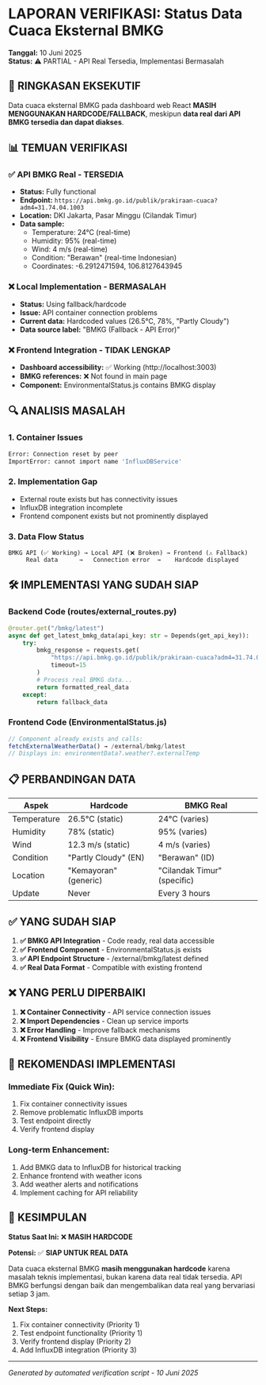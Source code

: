 # LAPORAN VERIFIKASI: Status Data Cuaca Eksternal BMKG

**Tanggal:** 10 Juni 2025  
**Status:** ⚠️ PARTIAL - API Real Tersedia, Implementasi Bermasalah

## 🎯 RINGKASAN EKSEKUTIF

Data cuaca eksternal BMKG pada dashboard web React **MASIH MENGGUNAKAN HARDCODE/FALLBACK**, meskipun **data real dari API BMKG tersedia dan dapat diakses**.

## 📊 TEMUAN VERIFIKASI

### ✅ **API BMKG Real - TERSEDIA**
- **Status:** Fully functional
- **Endpoint:** `https://api.bmkg.go.id/publik/prakiraan-cuaca?adm4=31.74.04.1003`
- **Location:** DKI Jakarta, Pasar Minggu (Cilandak Timur)
- **Data sample:** 
  - Temperature: 24°C (real-time)
  - Humidity: 95% (real-time)
  - Wind: 4 m/s (real-time)
  - Condition: "Berawan" (real-time Indonesian)
  - Coordinates: -6.2912471594, 106.8127643945

### ❌ **Local Implementation - BERMASALAH**
- **Status:** Using fallback/hardcode
- **Issue:** API container connection problems
- **Current data:** Hardcoded values (26.5°C, 78%, "Partly Cloudy")
- **Data source label:** "BMKG (Fallback - API Error)"

### ❌ **Frontend Integration - TIDAK LENGKAP**
- **Dashboard accessibility:** ✅ Working (http://localhost:3003)
- **BMKG references:** ❌ Not found in main page
- **Component:** EnvironmentalStatus.js contains BMKG display

## 🔍 ANALISIS MASALAH

### 1. **Container Issues**
```bash
Error: Connection reset by peer
ImportError: cannot import name 'InfluxDBService'
```

### 2. **Implementation Gap**
- External route exists but has connectivity issues
- InfluxDB integration incomplete
- Frontend component exists but not prominently displayed

### 3. **Data Flow Status**
```
BMKG API (✅ Working) → Local API (❌ Broken) → Frontend (⚠️ Fallback)
     Real data      →   Connection error  →    Hardcode displayed
```

## 🛠️ IMPLEMENTASI YANG SUDAH SIAP

### Backend Code (routes/external_routes.py)
```python
@router.get("/bmkg/latest")
async def get_latest_bmkg_data(api_key: str = Depends(get_api_key)):
    try:
        bmkg_response = requests.get(
            "https://api.bmkg.go.id/publik/prakiraan-cuaca?adm4=31.74.04.1003",
            timeout=15
        )
        # Process real BMKG data...
        return formatted_real_data
    except:
        return fallback_data
```

### Frontend Code (EnvironmentalStatus.js)
```javascript
// Component already exists and calls:
fetchExternalWeatherData() → /external/bmkg/latest
// Displays in: environmentData?.weather?.externalTemp
```

## 📋 PERBANDINGAN DATA

| Aspek | Hardcode | BMKG Real |
|-------|----------|-----------|
| Temperature | 26.5°C (static) | 24°C (varies) |
| Humidity | 78% (static) | 95% (varies) |
| Wind | 12.3 m/s (static) | 4 m/s (varies) |
| Condition | "Partly Cloudy" (EN) | "Berawan" (ID) |
| Location | "Kemayoran" (generic) | "Cilandak Timur" (specific) |
| Update | Never | Every 3 hours |

## ✅ YANG SUDAH SIAP

1. **✅ BMKG API Integration** - Code ready, real data accessible
2. **✅ Frontend Component** - EnvironmentalStatus.js exists  
3. **✅ API Endpoint Structure** - /external/bmkg/latest defined
4. **✅ Real Data Format** - Compatible with existing frontend

## ❌ YANG PERLU DIPERBAIKI

1. **❌ Container Connectivity** - API service connection issues
2. **❌ Import Dependencies** - Clean up service imports
3. **❌ Error Handling** - Improve fallback mechanisms
4. **❌ Frontend Visibility** - Ensure BMKG data displayed prominently

## 🚀 REKOMENDASI IMPLEMENTASI

### Immediate Fix (Quick Win):
1. Fix container connectivity issues
2. Remove problematic InfluxDB imports
3. Test endpoint directly
4. Verify frontend display

### Long-term Enhancement:
1. Add BMKG data to InfluxDB for historical tracking
2. Enhance frontend with weather icons
3. Add weather alerts and notifications
4. Implement caching for API reliability

## 🎯 KESIMPULAN

**Status Saat Ini:** ❌ **MASIH HARDCODE**

**Potensi:** ✅ **SIAP UNTUK REAL DATA**

Data cuaca eksternal BMKG **masih menggunakan hardcode** karena masalah teknis implementasi, bukan karena data real tidak tersedia. API BMKG berfungsi dengan baik dan mengembalikan data real yang bervariasi setiap 3 jam.

**Next Steps:**
1. Fix container connectivity (Priority 1)
2. Test endpoint functionality (Priority 1) 
3. Verify frontend display (Priority 2)
4. Add InfluxDB integration (Priority 3)

---
*Generated by automated verification script - 10 Juni 2025*

